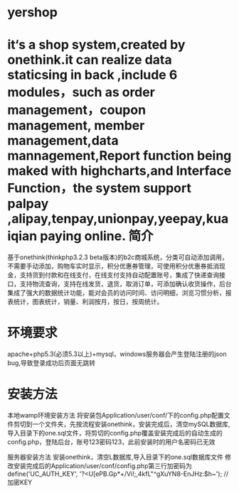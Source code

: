 yershop
=======

  it‘s a shop system,created by onethink.it can realize data staticsing in back ,include 6 modules，such as order management，coupon management,
  member management,data mannagement,Report function being maked with highcharts,and Interface
Function，the system support palpay ,alipay,tenpay,unionpay,yeepay,kuaiqian paying online.
简介
=======
 基于onethink(thinkphp3.2.3 beta版本)的b2c商城系统，分类可自动添加调用，不需要手动添加，购物车实时显示，积分优惠券管理，可使用积分优惠券抵消现金，支持货到付款和在线支付，在线支付支持自动配置账号，集成了快递查询接口，支持物流查询，支持在线发货，退货，取消订单，可添加确认收货操作，后台集成了强大的数据统计功能，能对会员的访问时间、访问明细，浏览习惯分析，报表统计，图表统计，销量、利润按月，按日，按周统计。
 
环境要求
=======
 apache+php5.3(必须5.3以上)+mysql，windows服务器会产生登陆注册的json bug,导致登录成功后页面无跳转
 
安装方法
=======
 
本地wamp环境安装方法
将安装包Application/user/conf/下的config.php配置文件剪切到一个文件夹，先按流程安装onethink，安装完成后，清空mySQL数据库,导入目录下的one.sql文件，将剪切的config.php覆盖安装完成后的自动生成的config.php，登陆后台，账号123密码123，此前安装时的用户名密码已无效

服务器安装方法
安装onethink，清空L数据库,导入目录下的one.sql数据库文件
修改安装完成后的Application/user/conf/config.php第三行加密码为
define('UC_AUTH_KEY', '?<U[ePB.Gp*+/Vi!;,4kfL"^gXuYN8-EnJHz:$h~'); //加密KEY


